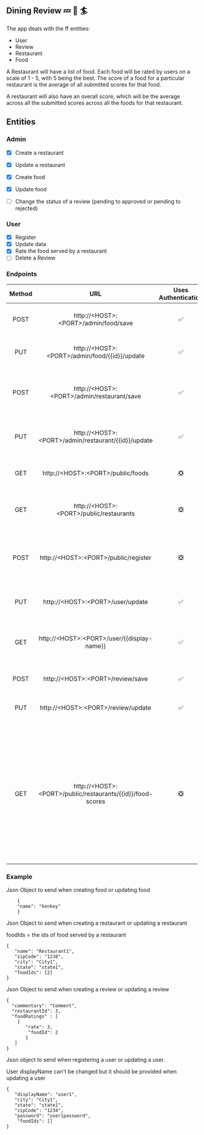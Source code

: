## Dining Review :zzz: :memo: :surfer:

The app deals with the ff entities:
- User
- Review
- Restaurant
- Food

A Restaurant will have a list of food. Each food will be rated by users on a scale of 1 - 5, with 5 being the best. The score of a food for a particular restaurant is the average of all submitted scores for that food.

A restaurant will also have an overall score, which will be the average across all the submitted scores across all the foods for that restaurant.


## Entities

###         Admin
- [x] Create a restaurant
- [x] Update a restaurant
- [x] Create food
- [x] Update food
- [ ]  Change the status of a review (pending to approved or pending to rejected)


### User
- [x] Register
- [x] Update data
- [x] Rate the food served by a restaurant
- [ ] Delete a Review

### Endpoints

| Method  | URL  | Uses Authentication  | Request Body| Response Body|
|:-:|:-:|:-:|:-|:-|
| POST  |http://\<HOST\>\:\<PORT\>/admin/food/save   | ✅  |A json object with the details of  a food|Returns the id of the saved food |
| PUT  | http://\<HOST\>\:\<PORT\>/admin/food/{{id}}/update  | ✅  | A json object with the details of  a food|   |
| POST  |  http://\<HOST\>\:\<PORT\>/admin/restaurant/save | ✅ | A json object with the details of a restaurant| Returns an object that contains the id of the saved restaurant|
| PUT |http://\<HOST\>\:\<PORT\>/admin/restaurant/{{id}}/update   | ✅  | A json object with the details of a restaurant|   |
|  GET |http://\<HOST\>\:\<PORT\>/public/foods| ❎  |   | Returns a list of food in the system  |
| GET  | http://\<HOST\>\:\<PORT\>/public/restaurants  | ❎  |   | Returns a list of restaurants in the system  |
|  POST | http://\<HOST\>\:\<PORT\>/public/register | ❎  | A json object with the details of a user  | Returns an object that contains the id and display name of the saved user  |
| PUT  |  http://\<HOST\>\:\<PORT\>/user/update | ✅  | A json object with the details of a user  |   |
| GET  | http://\<HOST\>\:\<PORT\>/user/{{display-name}}  | ✅  |   | Returns a json object with the supplied display name  |
|POST   |http://\<HOST\>\:\<PORT\>/review/save | ✅  |  A json object with the details | Returns the saved review  |
| PUT  |  http://\<HOST\>\:\<PORT\>/review/update | ✅ |A json object representing a review.    |   |
| GET  | http://\<HOST\>\:\<PORT\>/public/restaurants/{{id}}/food-scores  | ❎  |   | Returns a list of objects.Each object has the name of a food served by the restaurant, the score(its rating on a scale of 1 - 5) and the number of users who took part in rating the food  |

### Example

Json Object to send when creating food or updating food
``` 
    {
    "name": "kenkey"
    }
```

Json Object to send when creating a restaurant or updating a restaurant

foodIds = the ids of food served by a restaurant

```
{
   "name": "Restaurant1",
   "zipCode": "1238",
   "city": "City1",
   "state": "state1",
   "foodIds": [2]
}

```

Json Object to send when creating a review or updating a review
```
{
  "commentary": "Comment",
  "restaurantId": 3,
  "foodRatings" : [
	{
	   "rate": 3,
        "foodId": 2
       }
   ]
}
```

Json object to send when registering a user or updating a user.

User displayName can't be changed but it should be provided when updating a user
```
{
   "displayName": "user1",
   "city": "City1",
   "state": "state1",
   "zipCode": "1234",
   "password": "user1password",
    "foodIds": []
}

```